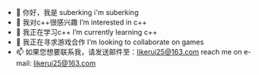 - 👋 你好，我是 suberking                                i'm suberking
- 👀 我对c++很感兴趣                                    I’m interested in c++
- 🌱 我正在学习c++                                      I’m currently learning c++
- 💞️ 我正在寻求游戏合作                                  I’m looking to collaborate on games
- 📫 如果您想要联系我，请发送邮件至：likerui25@163.com     reach me on e-mail: likerui25@163.com 

